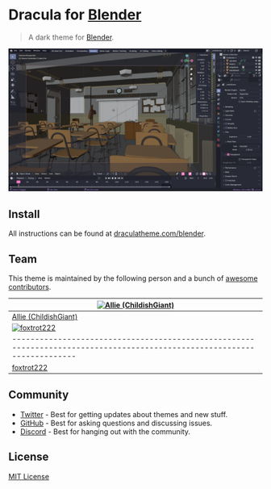 # Dracula for [Blender](https://www.blender.org)

> A dark theme for [Blender](https://www.blender.org).

![Screenshot](./screenshot.png)

## Install

All instructions can be found at [draculatheme.com/blender](https://draculatheme.com/blender).

## Team

This theme is maintained by the following person and a bunch of [awesome contributors](https://github.com/dracula/blender/contributors).

| [![Allie (ChildishGiant)](https://avatars1.githubusercontent.com/u/13716824?v=3&s=60)](https://github.com/childishgiant) |
| ------------------------------------------------------------------------------------------------------------------------ |
| [Allie (ChildishGiant)](https://github.com/childishgiant)                                                                |
| [![foxtrot222](https://avatars.githubusercontent.com/u/93577697?v=4)](https://github.com/foxtrot222) |
| ------------------------------------------------------------------------------------------------------------------------ |
| [foxtrot222](https://github.com/foxtrot222)                                                                |

## Community

- [Twitter](https://twitter.com/draculatheme) - Best for getting updates about themes and new stuff.
- [GitHub](https://github.com/dracula/dracula-theme/discussions) - Best for asking questions and discussing issues.
- [Discord](https://draculatheme.com/discord-invite) - Best for hanging out with the community.

## License

[MIT License](./LICENSE)
